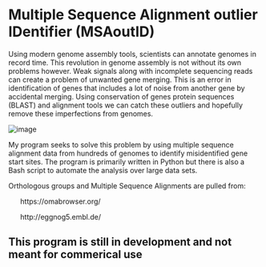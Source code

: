 # Multiple Sequence Alignment outlier IDentifier (MSAoutID) 

Using modern genome assembly tools, scientists can annotate genomes in record time. This revolution in genome assembly is not without its own problems however. Weak signals along with incomplete sequencing reads can create a problem of unwanted gene merging. This is an error in identification of genes that includes a lot of noise from another gene by accidental merging. Using conservation of genes protein sequences (BLAST) and alignment tools we can catch these outliers and hopefully remove these imperfections from genomes. 

![image](https://user-images.githubusercontent.com/99355149/199628209-a2cd8edd-34a2-4bb7-9a82-445b64bbd27f.png)

My program seeks to solve this problem by using multiple sequence alignment data from hundreds of genomes to identify misidentified gene start sites. The program is primarily written in Python but there is also a Bash script to automate the analysis over large data sets.

Orthologous groups and Multiple Sequence Alignments are pulled from:
<ul>
  https://omabrowser.org/</ul>
<ul>
  http://eggnog5.embl.de/
</ul>

## This program is still in development and not meant for commerical use
